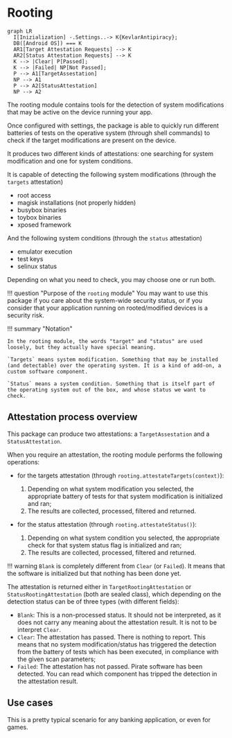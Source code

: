 # Rooting

``` mermaid
graph LR
  I[Inizialization] -.Settings..-> K{KevlarAntipiracy};
  DB([Android OS]) === K
  AR1[Target Attestation Requests] --> K
  AR2[Status Attestation Requests] --> K
  K --> |Clear| P[Passed];
  K --> |Failed| NP[Not Passed];
  P --> A1[TargetAssestation]
  NP --> A1
  P --> A2[StatusAttestation]
  NP --> A2
```

The rooting module contains tools for the detection of system modifications that may be active on the device running your app.

Once configured with settings, the package is able to quickly run different batteries of tests on the operative system (through shell commands) to check if the target modifications are present on the device.

It produces two different kinds of attestations: one searching for system modification and one for system conditions.

It is capable of detecting the following system modifications (through the `targets` attestation)

- root access
- magisk installations (not properly hidden)
- busybox binaries
- toybox binaries
- xposed framework

And the following system conditions (through the `status` attestation)

- emulator execution
- test keys
- selinux status


Depending on what you need to check, you may choose one or run both.


!!! question "Purpose of the `rooting` module"
	You may want to use this package if you care about the system-wide security status, or if you consider that your application running on rooted/modified devices is a security risk.

!!! summary "Notation"
	
	In the rooting module, the words "target" and "status" are used loosely, but they actually have special meaning.

	`Targets` means system modification. Something that may be installed (and detectable) over the operating system. It is a kind of add-on, a custom software component.

	`Status` means a system condition. Something that is itself part of the operating system out of the box, and whose status we want to check.


## Attestation process overview
This package can produce two attestations: a `TargetAssestation` and a `StatusAttestation`.

When you require an attestation, the rooting module performs the following operations:

- for the targets attestation (through `rooting.attestateTargets(context)`):
	
	1. Depending on what system modification you selected, the appropriate battery of tests for that system modification is initialized and ran;
	2. The results are collected, processed, filtered and returned.

- for the status attestation (through `rooting.attestateStatus()`):
	
	1.  Depending on what system condition you selected, the appropriate check for that system status flag is initialized and ran;
	2. The results are collected, processed, filtered and returned.


!!! warning
	`Blank` is completely different from `Clear` (or `Failed`). It means that the software is initialized but that nothing has been done yet.

The attestation is returned either in `TargetRootingAttestation` or `StatusRootingAttestation` (both are sealed class), which depending on the detection status can be of three types (with different fields):

- `Blank`: This is a non-processed status. It should not be interpreted, as it does not carry any meaning about the attestation result. It is not to be interpret `Clear`.
- `Clear`: The attestation has passed. There is nothing to report. This means that no system modification/status has triggered the detection from the battery of tests which has been executed, in compliance with the given scan parameters;
- `Failed`: The attestation has not passed. Pirate software has been detected. You can read which component has tripped the detection in the attestation result.

## Use cases
This is a pretty typical scenario for any banking application, or even for games.